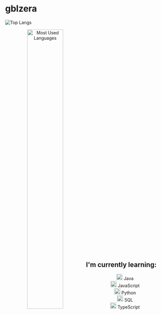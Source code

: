 # gblzera

![Top Langs](https://github-readme-stats.vercel.app/api/top-langs/?username=gblzera&layout=compact&langs_count=10&theme=dark)

<div align="center">

  <img src="link-para-a-imagem" alt="Most Used Languages" style="display:inline-block; width:48%;">

  <div style="display:inline-block; width:48%;">
    <h2>I'm currently learning:</h2>
    <ul style="list-style: none;">
      <li><img src="![image](https://github.com/user-attachments/assets/4602604e-900a-4d34-b9c6-568427ac9084)
" alt="Java" width="20"> Java</li>
      <li><img src="![image](https://github.com/user-attachments/assets/b4c54dbb-c3ad-4509-bc5f-d496ec870c22)
" alt="JavaScript" width="20"> JavaScript</li>
      <li><img src="![image](https://github.com/user-attachments/assets/a6d6aa32-9c3f-4fd2-8c9b-a34771f5b354)
" alt="Python" width="20"> Python</li>
      <li><img src="![image](https://github.com/user-attachments/assets/3d4cd4f0-7753-41b1-944c-4b53cadea550)
" alt="SQL" width="20"> SQL</li>
      <li><img src="![image](https://github.com/user-attachments/assets/880343e3-0d22-4fa3-a6be-39b62b02c49a)
" alt="TypeScript" width="20"> TypeScript</li>
    </ul>
  </div>

</div>

